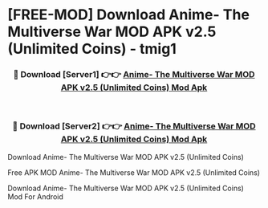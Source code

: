 # [FREE-MOD] Download Anime- The Multiverse War MOD APK v2.5 (Unlimited Coins) - tmig1


<div align="center">
<h3>🔴 Download [Server1] 👉👉 <a href="https://apk-comot.site?title=Anime-_The_Multiverse_War_MOD_APK_v2.5_(Unlimited_Coins)">Anime- The Multiverse War MOD APK v2.5 (Unlimited Coins) Mod Apk</a></h3><br>

<h3>🔴 Download [Server2] 👉👉 <a href="https://apk-comot.site?title=Anime-_The_Multiverse_War_MOD_APK_v2.5_(Unlimited_Coins)">Anime- The Multiverse War MOD APK v2.5 (Unlimited Coins) Mod Apk</a></h3>
</div>



Download Anime- The Multiverse War MOD APK v2.5 (Unlimited Coins) 

Free APK MOD Anime- The Multiverse War MOD APK v2.5 (Unlimited Coins) 

Download Anime- The Multiverse War MOD APK v2.5 (Unlimited Coins) Mod For Android
